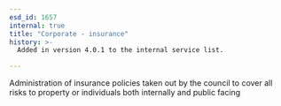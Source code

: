 ```yaml
---
esd_id: 1657
internal: true
title: "Corporate - insurance"
history: >-
  Added in version 4.0.1 to the internal service list.

---
```


Administration of insurance policies taken out by the council to cover all risks to property or individuals both internally and public facing

